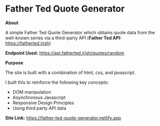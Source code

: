 # Father Ted Quote Generator

**About**

A simple Father Ted Quote Generator which obtains quote data from the well-known series via a third-party API (**Father Ted API:** https://fatherted.irish)

**Endpoint Used:** https://api.fatherted.irish/quotes/random

**Purpose**

The site is built with a combination of html, css, and javascript.

I built this to reinforce the following key concepts:

- DOM manipulation
- Asynchronous Javascript
- Responsive Design Principles
- Using third party API data

**Site Link:** https://father-ted-quote-generator.netlify.app
